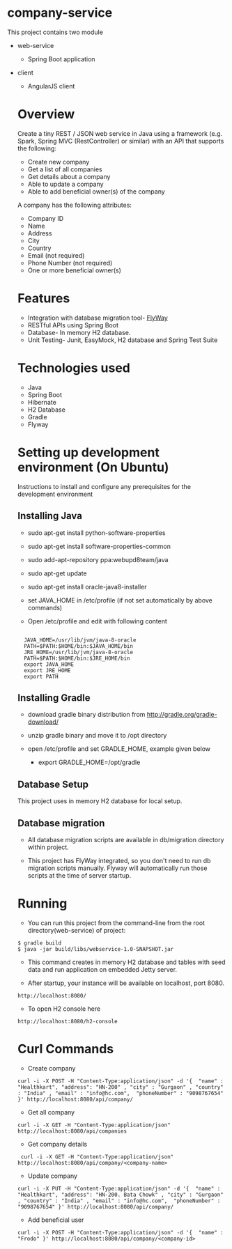 # company-service

This project contains two module

- web-service
  - Spring Boot application

- client
  - AngularJS client

  # Overview

  Create a tiny REST / JSON web service in Java using a framework (e.g. Spark, Spring MVC
  (RestController) or similar) with an API that supports the following:

  - Create new company
  - Get a list of all companies
  - Get details about a company
  - Able to update a company
  - Able to add beneficial owner(s) of the company

  A company has the following attributes:

  - Company ID
  - Name
  - Address
  - City
  - Country
  - E­mail (not required)
  - Phone Number (not required)
  - One or more beneficial owner(s)


  # Features

  - Integration with database migration tool- [FlyWay](http://flywaydb.org/)
  - RESTful APIs using Spring Boot
  - Database- In memory H2 database.
  - Unit Testing- Junit, EasyMock, H2 database and Spring Test Suite

  # Technologies used
   - Java
   - Spring Boot
   - Hibernate
   - H2 Database
   - Gradle
   - Flyway

  # Setting up development environment (On Ubuntu)
  Instructions to install and configure any prerequisites for the development environment

  ## Installing Java

   - sudo apt-get install python-software-properties

   - sudo apt-get install software-properties-common

   - sudo add-apt-repository ppa:webupd8team/java

   - sudo apt-get update

   - sudo apt-get install oracle-java8-installer

   - set JAVA_HOME in /etc/profile (if not set automatically by above commands)

   - Open /etc/profile and edit with following content

    ```

      JAVA_HOME=/usr/lib/jvm/java-8-oracle
      PATH=$PATH:$HOME/bin:$JAVA_HOME/bin
      JRE_HOME=/usr/lib/jvm/java-8-oracle
      PATH=$PATH:$HOME/bin:$JRE_HOME/bin
      export JAVA_HOME
      export JRE_HOME
      export PATH
  ```
  ## Installing Gradle

   - download gradle binary distribution from http://gradle.org/gradle-download/

    - unzip gradle binary and move it to /opt directory

    - open /etc/profile and set GRADLE_HOME, example given below

      - export GRADLE_HOME=/opt/gradle

  ## Database Setup

  This project uses in memory H2 database for local setup.


  ## Database migration

   - All database migration scripts are available in db/migration directory within project.

   - This project has FlyWay integrated, so you don't need to run db migration scripts manually. Flyway will automatically
   run those scripts at the time of server startup.

  # Running

    - You can run this project from the command-line from the root directory(web-service) of project:

   ```
   $ gradle build
   $ java -jar build/libs/webservice-1.0-SNAPSHOT.jar
   ```

   - This command creates in memory H2 database and tables with seed data and run application on embedded Jetty server.


   - After startup, your instance will be available on localhost, port 8080.

  ```
  http://localhost:8080/
  ```

   - To open H2 console here

   ```
   http://localhost:8080/h2-console
   ```



  # Curl Commands

   - Create company

   ```
   curl -i -X POST -H "Content-Type:application/json" -d '{  "name" : "Healthkart", "address": "HN-200" , "city" : "Gurgaon" , "country" : "India" , "email" : "info@hc.com",  "phoneNumber" : "9098767654" }' http://localhost:8080/api/company/
   ```

   - Get all company

   ```
   curl -i -X GET -H "Content-Type:application/json"  http://localhost:8080/api/companies
   ```

   - Get company details

   ```
    curl -i -X GET -H "Content-Type:application/json"  http://localhost:8080/api/company/<company-name>
    ```

   - Update company

   ```
  curl -i -X PUT -H "Content-Type:application/json" -d '{  "name" : "Healthkart", "address": "HN-200. Bata Chowk" , "city" : "Gurgaon" , "country" : "India" , "email" : "info@hc.com",  "phoneNumber" : "9098767654" }' http://localhost:8080/api/company/
    ```

   - Add beneficial user

    ```
    curl -i -X POST -H "Content-Type:application/json" -d '{  "name" : "Frodo" }' http://localhost:8080/api/company/<company-id>
    ```

